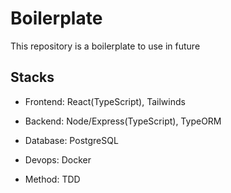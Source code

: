 # Boilerplate

This repository is a boilerplate to use in future

## Stacks

- Frontend: React(TypeScript), Tailwinds

- Backend: Node/Express(TypeScript), TypeORM

- Database: PostgreSQL

- Devops: Docker

- Method: TDD
